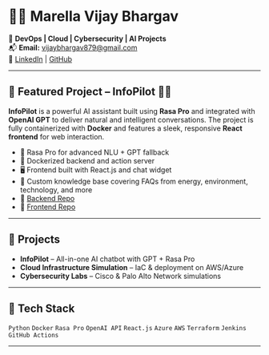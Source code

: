 # 👨‍💻 Marella Vijay Bhargav

💼 **DevOps | Cloud | Cybersecurity | AI Projects**  
📬 **Email:** vijaybhargav879@gmail.com  
🔗 [LinkedIn](https://linkedin.com/in/MarellaVijayBhargav) | [GitHub](https://github.com/VijayBhargav879)

---

## 🚀 Featured Project – InfoPilot 🧠💬

**InfoPilot** is a powerful AI assistant built using **Rasa Pro** and integrated with **OpenAI GPT** to deliver natural and intelligent conversations. The project is fully containerized with **Docker** and features a sleek, responsive **React frontend** for web interaction.

- 🤖 Rasa Pro for advanced NLU + GPT fallback
- 🧱 Dockerized backend and action server
- 🖥️ Frontend built with React.js and chat widget
- 🧠 Custom knowledge base covering FAQs from energy, environment, technology, and more
- 🔗 [Backend Repo](https://github.com/VijayBhargav879/Rasa_Backend)  
- 🔗 [Frontend Repo](https://github.com/VijayBhargav879/React_Frontend)

---

## 📘 Projects

- **InfoPilot** – All-in-one AI chatbot with GPT + Rasa Pro
- **Cloud Infrastructure Simulation** – IaC & deployment on AWS/Azure
- **Cybersecurity Labs** – Cisco & Palo Alto Network simulations

---

## 🧰 Tech Stack

`Python` `Docker` `Rasa Pro` `OpenAI API` `React.js` `Azure` `AWS` `Terraform` `Jenkins` `GitHub Actions`

---
